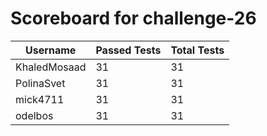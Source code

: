 # Scoreboard for challenge-26
| Username   | Passed Tests | Total Tests |
|------------|--------------|-------------|
| KhaledMosaad | 31 | 31 |
| PolinaSvet | 31 | 31 |
| mick4711 | 31 | 31 |
| odelbos | 31 | 31 |
